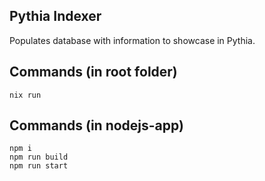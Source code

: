 ## Pythia Indexer

Populates database with information to showcase in Pythia.

## Commands (in root folder)

```
nix run
```

## Commands (in nodejs-app)

```
npm i
npm run build
npm run start
```
